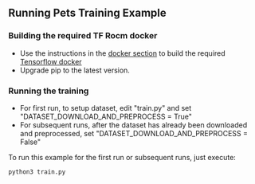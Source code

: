 ## Running Pets Training Example

### Building the required TF Rocm docker

* Use the instructions in the [docker section](https://github.com/ROCm/rocAL/docker) to build the required [Tensorflow docker](https://github.com/ROCm/rocAL/docker/rocal-with-tensorflow.dockerfile)
* Upgrade pip to the latest version.

### Running the training

* For first run, to setup dataset, edit "train.py" and set "DATASET_DOWNLOAD_AND_PREPROCESS = True"
* For subsequent runs, after the dataset has already been downloaded and preprocessed, set "DATASET_DOWNLOAD_AND_PREPROCESS = False"

To run this example for the first run or subsequent runs, just execute:

```shell
python3 train.py
```
